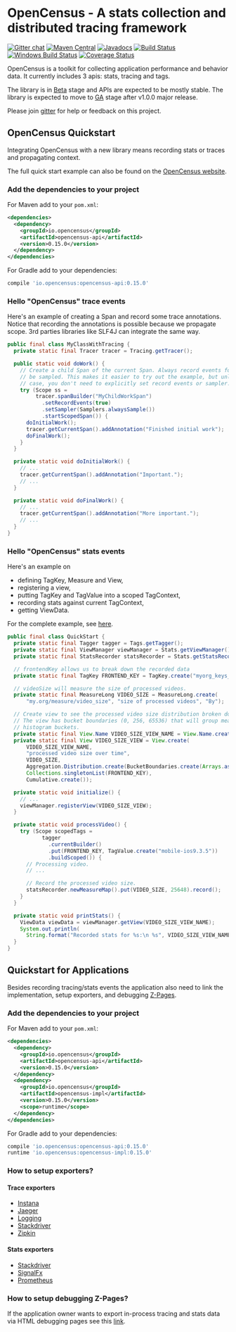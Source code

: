 # OpenCensus - A stats collection and distributed tracing framework
[![Gitter chat][gitter-image]][gitter-url]
[![Maven Central][maven-image]][maven-url]
[![Javadocs][javadoc-image]][javadoc-url]
[![Build Status][travis-image]][travis-url]
[![Windows Build Status][appveyor-image]][appveyor-url]
[![Coverage Status][codecov-image]][codecov-url]


OpenCensus is a toolkit for collecting application performance and behavior data. It currently
includes 3 apis: stats, tracing and tags.

The library is in [Beta][cloud-versioning] stage and APIs are expected to be mostly stable. The 
library is expected to move to [GA][cloud-versioning] stage after v1.0.0 major release.

Please join [gitter](https://gitter.im/census-instrumentation/Lobby) for help or feedback on this
project.

## OpenCensus Quickstart

Integrating OpenCensus with a new library means recording stats or traces and propagating context.

The full quick start example can also be found on the [OpenCensus website](https://opencensus.io/java/index.html).

### Add the dependencies to your project

For Maven add to your `pom.xml`:
```xml
<dependencies>
  <dependency>
    <groupId>io.opencensus</groupId>
    <artifactId>opencensus-api</artifactId>
    <version>0.15.0</version>
  </dependency>
</dependencies>
```

For Gradle add to your dependencies:
```gradle
compile 'io.opencensus:opencensus-api:0.15.0'
```

### Hello "OpenCensus" trace events

Here's an example of creating a Span and record some trace annotations. Notice that recording the
annotations is possible because we propagate scope. 3rd parties libraries like SLF4J can integrate
the same way.

```java
public final class MyClassWithTracing {
  private static final Tracer tracer = Tracing.getTracer();

  public static void doWork() {
    // Create a child Span of the current Span. Always record events for this span and force it to 
    // be sampled. This makes it easier to try out the example, but unless you have a clear use 
    // case, you don't need to explicitly set record events or sampler.
    try (Scope ss = 
         tracer.spanBuilder("MyChildWorkSpan")
           .setRecordEvents(true)
           .setSampler(Samplers.alwaysSample())
           .startScopedSpan()) {
      doInitialWork();
      tracer.getCurrentSpan().addAnnotation("Finished initial work");
      doFinalWork();
    }
  }

  private static void doInitialWork() {
    // ...
    tracer.getCurrentSpan().addAnnotation("Important.");
    // ...
  }

  private static void doFinalWork() {
    // ...
    tracer.getCurrentSpan().addAnnotation("More important.");
    // ...
  }
}
```

### Hello "OpenCensus" stats events

Here's an example on
 * defining TagKey, Measure and View,
 * registering a view,
 * putting TagKey and TagValue into a scoped TagContext,
 * recording stats against current TagContext,
 * getting ViewData.

 
For the complete example, see
[here](https://github.com/census-instrumentation/opencensus-java/blob/master/examples/src/main/java/io/opencensus/examples/helloworld/QuickStart.java).

```java
public final class QuickStart {
  private static final Tagger tagger = Tags.getTagger();
  private static final ViewManager viewManager = Stats.getViewManager();
  private static final StatsRecorder statsRecorder = Stats.getStatsRecorder();

  // frontendKey allows us to break down the recorded data
  private static final TagKey FRONTEND_KEY = TagKey.create("myorg_keys_frontend");

  // videoSize will measure the size of processed videos.
  private static final MeasureLong VIDEO_SIZE = MeasureLong.create(
      "my.org/measure/video_size", "size of processed videos", "By");

  // Create view to see the processed video size distribution broken down by frontend.
  // The view has bucket boundaries (0, 256, 65536) that will group measure values into
  // histogram buckets.
  private static final View.Name VIDEO_SIZE_VIEW_NAME = View.Name.create("my.org/views/video_size");
  private static final View VIDEO_SIZE_VIEW = View.create(
      VIDEO_SIZE_VIEW_NAME,
      "processed video size over time",
      VIDEO_SIZE,
      Aggregation.Distribution.create(BucketBoundaries.create(Arrays.asList(0.0, 256.0, 65536.0))),
      Collections.singletonList(FRONTEND_KEY),
      Cumulative.create());

  private static void initialize() {
    // ...
    viewManager.registerView(VIDEO_SIZE_VIEW);
  }

  private static void processVideo() {
    try (Scope scopedTags =
           tagger
             .currentBuilder()
             .put(FRONTEND_KEY, TagValue.create("mobile-ios9.3.5"))
             .buildScoped()) {
      // Processing video.
      // ...

      // Record the processed video size.
      statsRecorder.newMeasureMap().put(VIDEO_SIZE, 25648).record();
    }
  }

  private static void printStats() {
    ViewData viewData = viewManager.getView(VIDEO_SIZE_VIEW_NAME);
    System.out.println(
      String.format("Recorded stats for %s:\n %s", VIDEO_SIZE_VIEW_NAME.asString(), viewData));
  }
}
```

## Quickstart for Applications

Besides recording tracing/stats events the application also need to link the implementation,
setup exporters, and debugging [Z-Pages](https://github.com/census-instrumentation/opencensus-java/tree/master/contrib/zpages).

### Add the dependencies to your project

For Maven add to your `pom.xml`:
```xml
<dependencies>
  <dependency>
    <groupId>io.opencensus</groupId>
    <artifactId>opencensus-api</artifactId>
    <version>0.15.0</version>
  </dependency>
  <dependency>
    <groupId>io.opencensus</groupId>
    <artifactId>opencensus-impl</artifactId>
    <version>0.15.0</version>
    <scope>runtime</scope>
  </dependency>
</dependencies>
```

For Gradle add to your dependencies:
```gradle
compile 'io.opencensus:opencensus-api:0.15.0'
runtime 'io.opencensus:opencensus-impl:0.15.0'
```

### How to setup exporters?

#### Trace exporters
* [Instana][TraceExporterInstana]
* [Jaeger][TraceExporterJaeger]
* [Logging][TraceExporterLogging]
* [Stackdriver][TraceExporterStackdriver]
* [Zipkin][TraceExporterZipkin]

#### Stats exporters
* [Stackdriver][StatsExporterStackdriver]
* [SignalFx][StatsExporterSignalFx]
* [Prometheus][StatsExporterPrometheus]

### How to setup debugging Z-Pages?

If the application owner wants to export in-process tracing and stats data via HTML debugging pages
see this [link](https://github.com/census-instrumentation/opencensus-java/tree/master/contrib/zpages#quickstart).

[travis-image]: https://travis-ci.org/census-instrumentation/opencensus-java.svg?branch=master
[travis-url]: https://travis-ci.org/census-instrumentation/opencensus-java
[appveyor-image]: https://ci.appveyor.com/api/projects/status/hxthmpkxar4jq4be/branch/master?svg=true
[appveyor-url]: https://ci.appveyor.com/project/opencensusjavateam/opencensus-java/branch/master
[javadoc-image]: https://www.javadoc.io/badge/io.opencensus/opencensus-api.svg
[javadoc-url]: https://www.javadoc.io/doc/io.opencensus/opencensus-api
[maven-image]: https://maven-badges.herokuapp.com/maven-central/io.opencensus/opencensus-api/badge.svg
[maven-url]: https://maven-badges.herokuapp.com/maven-central/io.opencensus/opencensus-api
[gitter-image]: https://badges.gitter.im/census-instrumentation/lobby.svg
[gitter-url]: https://gitter.im/census-instrumentation/lobby?utm_source=badge&utm_medium=badge&utm_campaign=pr-badge&utm_content=badge
[cloud-versioning]: https://github.com/GoogleCloudPlatform/google-cloud-java#versioning
[codecov-image]: https://codecov.io/gh/census-instrumentation/opencensus-java/branch/master/graph/badge.svg
[codecov-url]: https://codecov.io/gh/census-instrumentation/opencensus-java/branch/master/
[TraceExporterInstana]: https://github.com/census-instrumentation/opencensus-java/tree/master/exporters/trace/instana#quickstart
[TraceExporterJaeger]: https://github.com/census-instrumentation/opencensus-java/tree/master/exporters/trace/jaeger#quickstart
[TraceExporterLogging]: https://github.com/census-instrumentation/opencensus-java/tree/master/exporters/trace/logging#quickstart
[TraceExporterStackdriver]: https://github.com/census-instrumentation/opencensus-java/tree/master/exporters/trace/stackdriver#quickstart
[TraceExporterZipkin]: https://github.com/census-instrumentation/opencensus-java/tree/master/exporters/trace/zipkin#quickstart
[StatsExporterStackdriver]: https://github.com/census-instrumentation/opencensus-java/tree/master/exporters/stats/stackdriver#quickstart
[StatsExporterSignalFx]: https://github.com/census-instrumentation/opencensus-java/tree/master/exporters/stats/signalfx#quickstart
[StatsExporterPrometheus]: https://github.com/census-instrumentation/opencensus-java/tree/master/exporters/stats/prometheus#quickstart
